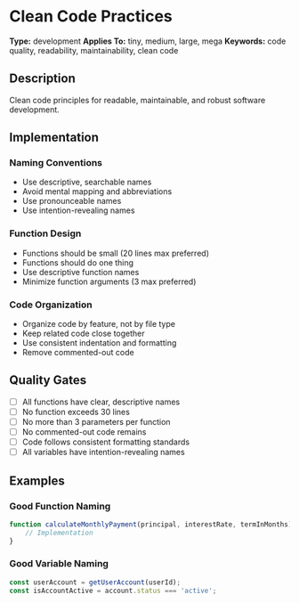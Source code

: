 # Clean Code Practices

**Type:** development
**Applies To:** tiny, medium, large, mega
**Keywords:** code quality, readability, maintainability, clean code

## Description

Clean code principles for readable, maintainable, and robust software development.

## Implementation

### Naming Conventions
- Use descriptive, searchable names
- Avoid mental mapping and abbreviations
- Use pronounceable names
- Use intention-revealing names

### Function Design
- Functions should be small (20 lines max preferred)
- Functions should do one thing
- Use descriptive function names
- Minimize function arguments (3 max preferred)

### Code Organization
- Organize code by feature, not by file type
- Keep related code close together
- Use consistent indentation and formatting
- Remove commented-out code

## Quality Gates
- [ ] All functions have clear, descriptive names
- [ ] No function exceeds 30 lines
- [ ] No more than 3 parameters per function
- [ ] No commented-out code remains
- [ ] Code follows consistent formatting standards
- [ ] All variables have intention-revealing names

## Examples

### Good Function Naming
```javascript
function calculateMonthlyPayment(principal, interestRate, termInMonths) {
    // Implementation
}
```

### Good Variable Naming
```javascript
const userAccount = getUserAccount(userId);
const isAccountActive = account.status === 'active';
```